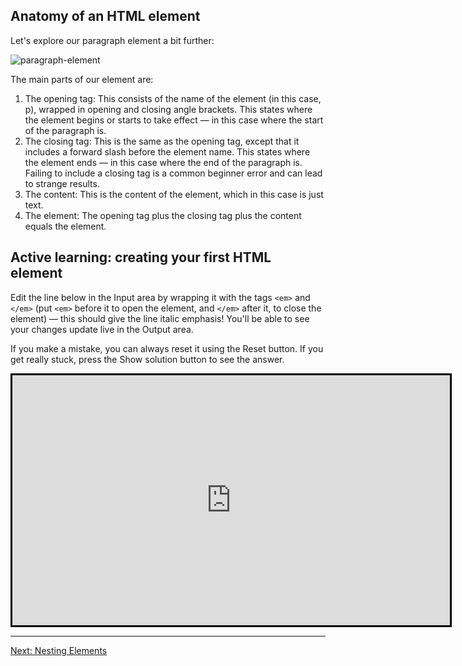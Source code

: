 ## Anatomy of an HTML element

Let's explore our paragraph element a bit further:

![paragraph-element](https://mdn.mozillademos.org/files/9347/grumpy-cat-small.png)

The main parts of our element are:

1. The opening tag: This consists of the name of the element (in this case, p), wrapped in opening and closing angle brackets. This states where the element begins or starts to take effect — in this case where the start of the paragraph is.
1. The closing tag: This is the same as the opening tag, except that it includes a forward slash before the element name. This states where the element ends — in this case where the end of the paragraph is. Failing to include a closing tag is a common beginner error and can lead to strange results.
1. The content: This is the content of the element, which in this case is just text.
1. The element: The opening tag plus the closing tag plus the content equals the element.

## Active learning: creating your first HTML element

Edit the line below in the Input area by wrapping it with the tags `<em>` and `</em>` (put `<em>` before it to open the element, and `</em>` after it, to close the element) — this should give the line italic emphasis! You'll be able to see your changes update live in the Output area.

If you make a mistake, you can always reset it using the Reset button. If you get really stuck, press the Show solution button to see the answer.

<iframe src="https://mdn.mozillademos.org/en-US/docs/Learn/HTML/Introduction_to_HTML/Getting_started$samples/Playable_code?revision=1430258" height="400" width="700" id="frame_Playable_code" class="live-sample-frame hide-codepen-jsfiddle" frameborder="0" style="border: 3px solid black"></iframe>

---

[Next: Nesting Elements](./04)

